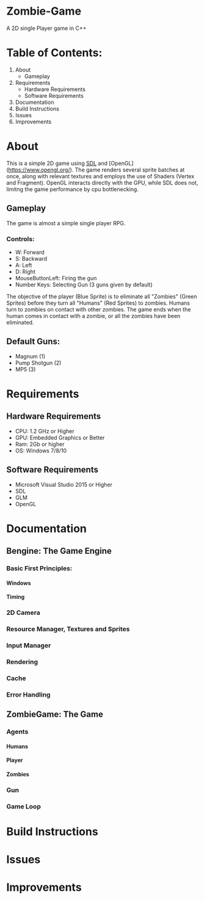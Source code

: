 # Zombie-Game
A 2D single Player game in C++

# Table of Contents:
  1. About
     - Gameplay
  2. Requirements
     - Hardware Requirements
     - Software Requirements
  3. Documentation
  4. Build Instructions
  5. Issues
  6. Improvements
 
# About
This is a simple 2D game using [SDL](https://www.libsdl.org/) and [OpenGL] (https://www.opengl.org/). The game renders several sprite batches at once, along with relevant textures and employs the use of Shaders (Vertex and Fragment). OpenGL interacts directly with the GPU, while SDL does not, limitng the game performance by cpu bottlenecking. 
## Gameplay
The game is almost a simple single player RPG. 
### Controls:
- W: Forward
- S: Backward
- A: Left
- D: Right
- MouseButtonLeft: Firing the gun
- Number Keys: Selecting Gun (3 guns given by default)

The objective of the player (Blue Sprite) is to eliminate all "Zombies" (Green Sprites) before they turn all "Humans" (Red Sprites) to zombies. Humans turn to zombies on contact with other zombies. The game ends when the human comes in contact with a zombie, or all the zombies have been eliminated. 

## Default Guns:
- Magnum (1)
- Pump Shotgun (2)
- MP5 (3)

# Requirements
## Hardware Requirements
- CPU: 1.2 GHz or Higher
- GPU: Embedded Graphics or Better
- Ram: 2Gb or higher
- OS: Windows 7/8/10

## Software Requirements
- Microsoft Visual Studio 2015 or Higher
- SDL
- GLM
- OpenGL

# Documentation
## Bengine: The Game Engine

### Basic First Principles: 
#### Windows
#### Timing
### 2D Camera
### Resource Manager, Textures and Sprites
### Input Manager
### Rendering
### Cache
### Error Handling


## ZombieGame: The Game

### Agents
#### Humans
#### Player
#### Zombies

### Gun

### Game Loop

# Build Instructions

# Issues

# Improvements
  
  
